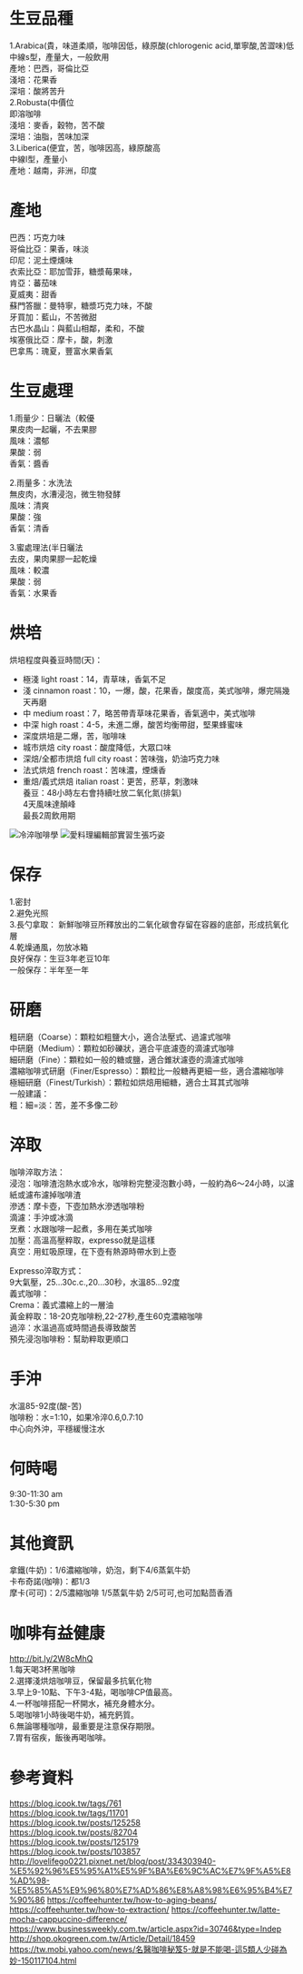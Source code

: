 # 生豆品種  
1.Arabica(貴，味道柔順，咖啡因低，綠原酸(chlorogenic acid,單寧酸,苦澀味)低    
中線s型，產量大，一般飲用  
產地：巴西，哥倫比亞  
淺培：花果香  
深培：酸將苦升  
2.Robusta(中價位    
即溶咖啡  
淺培：麥香，穀物，苦不酸  
深培：油脂，苦味加深  
3.Liberica(便宜，苦，咖啡因高，綠原酸高    
中線I型，產量小  
產地：越南，非洲，印度  

# 產地  
巴西：巧克力味  
哥倫比亞：果香，味淡  
印尼：泥土煙燻味  
衣索比亞：耶加雪菲，糖漿莓果味，        
肯亞：蕃茄味  
夏威夷：甜香  
蘇門答臘：曼特寧，糖漿巧克力味，不酸    
牙買加：藍山，不苦微甜  
古巴水晶山：與藍山相鄰，柔和，不酸  
埃塞俄比亞：摩卡，酸，刺激  
巴拿馬：瑰夏，豐富水果香氣  

# 生豆處理
1.雨量少：日曬法（較優    
果皮肉一起曬，不去果膠  
風味：濃郁    
果酸：弱  
香氣：醬香  

2.雨量多：水洗法  
無皮肉，水漕浸泡，微生物發酵  
風味：清爽    
果酸：強  
香氣：清香  

3.蜜處理法(半日曬法  
去皮，果肉果膠一起乾燥     
風味：較濃    
果酸：弱  
香氣：水果香  

# 烘培  
烘培程度與養豆時間(天)：  
* 極淺 light roast：14，青草味，香氣不足    
* 淺 cinnamon roast：10，一爆，酸，花果香，酸度高，美式咖啡，爆完隔幾天再磨   
* 中 medium roast：7，略苦帶青草味花果香，香氣適中，美式咖啡   
* 中深 high roast：4-5，未進二爆，酸苦均衡帶甜，堅果蜂蜜味  
* 深度烘培是二爆，苦，咖啡味
*  城市烘焙 city roast：酸度降低，大眾口味  
*  深焙/全都市烘焙 full city roast：苦味強，奶油巧克力味  
*  法式烘焙 french roast：苦味濃，煙燻香  
*  重焙/義式烘焙 italian roast：更苦，菸草，刺激味  
養豆：48小時左右會持續吐放二氧化氮(排氣)  
4天風味達顛峰  
最長2周飲用期  
  
![冷淬咖啡學](pics/blog.icook.tw.png) 
![愛料理編輯部實習生張巧姿](pics/Roast.blog.icook.tw.png)

# 保存  
1.密封  
2.避免光照  
3.長勺拿取：  新鮮咖啡豆所釋放出的二氧化碳會存留在容器的底部，形成抗氧化層  
4.乾燥通風，勿放冰箱  
良好保存：生豆3年老豆10年  
一般保存：半年至一年  


# 研磨  
粗研磨（Coarse）：顆粒如粗鹽大小，適合法壓式、過濾式咖啡  
中研磨（Medium）：顆粒如砂礫狀，適合平底濾壺的滴濾式咖啡  
細研磨（Fine）：顆粒如一般的糖或鹽，適合錐狀濾壺的滴濾式咖啡  
濃縮咖啡式研磨（Finer/Espresso）：顆粒比一般糖再更細一些，適合濃縮咖啡  
極細研磨（Finest/Turkish）：顆粒如烘焙用細糖，適合土耳其式咖啡  
一般建議：  
粗：細=淡：苦，差不多像二砂  

# 淬取  
咖啡淬取方法：  
浸泡：咖啡渣泡熱水或冷水，咖啡粉完整浸泡數小時，一般約為6～24小時，以濾紙或濾布濾掉咖啡渣    
滲透：摩卡壺，下壺加熱水滲透咖啡粉  
滴濾：手沖或冰滴  
烹煮：水跟咖啡一起煮，多用在美式咖啡  
加壓：高溫高壓粹取，expresso就是這樣  
真空：用虹吸原理，在下壺有熱源時帶水到上壺  

Expresso淬取方式：  
9大氣壓，25…30c.c.,20…30秒，水溫85…92度  
義式咖啡：  
Crema：義式濃縮上的一層油  
黃金粹取：18-20克咖啡粉,22-27秒,產生60克濃縮咖啡  
過淬：水溫過高或時間過長導致酸苦  
預先浸泡咖啡粉：幫助粹取更順口  

# 手沖  
水溫85-92度(酸-苦)  
咖啡粉：水=1:10，如果冷淬0.6,0.7:10  
中心向外沖，平穩緩慢注水  

# 何時喝  
9:30-11:30 am  
1:30-5:30 pm  

# 其他資訊  
拿鐵(牛奶)：1/6濃縮咖啡，奶泡，剩下4/6蒸氣牛奶  
卡布奇諾(咖啡)：都1/3  
摩卡(可可)：2/5濃縮咖啡 1/5蒸氣牛奶 2/5可可,也可加點茴香酒  

# 咖啡有益健康  
http://bit.ly/2W8cMhQ  
1.每天喝3杯黑咖啡  
2.選擇淺烘焙咖啡豆，保留最多抗氧化物  
3.早上9-10點、下午3-4點，喝咖啡CP值最高。  
4.一杯咖啡搭配一杯開水，補充身體水分。  
5.喝咖啡1小時後喝牛奶，補充鈣質。  
6.無論哪種咖啡，最重要是注意保存期限。  
7.胃有宿疾，飯後再喝咖啡。  

# 參考資料  
https://blog.icook.tw/tags/761  
https://blog.icook.tw/tags/11701  
https://blog.icook.tw/posts/125258  
https://blog.icook.tw/posts/82704  
https://blog.icook.tw/posts/125179  
https://blog.icook.tw/posts/103857  
http://lovelifego0221.pixnet.net/blog/post/334303940-%E5%92%96%E5%95%A1%E5%9F%BA%E6%9C%AC%E7%9F%A5%E8%AD%98-%E5%85%A5%E9%96%80%E7%AD%86%E8%A8%98%E6%95%B4%E7%90%86 
https://coffeehunter.tw/how-to-aging-beans/  
https://coffeehunter.tw/how-to-extraction/
https://coffeehunter.tw/latte-mocha-cappuccino-difference/  
https://www.businessweekly.com.tw/article.aspx?id=30746&type=Indep  
http://shop.okogreen.com.tw/Article/Detail/18459  
https://tw.mobi.yahoo.com/news/名醫咖啡秘笈5-就是不能喝-這5類人少碰為妙-150117104.html  
